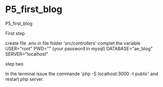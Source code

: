 # P5_first_blog
P5_first_blog

First step

create file .env in file folder 'src/controllers' complet the variable
USER="root"
PWD="" (your password in mysql)
DATABASE="ae_blog"
SERVER="localhost"

step two 

In the terminal issue the commande 'php -S localhost:3000 -t public' and restart php server.

